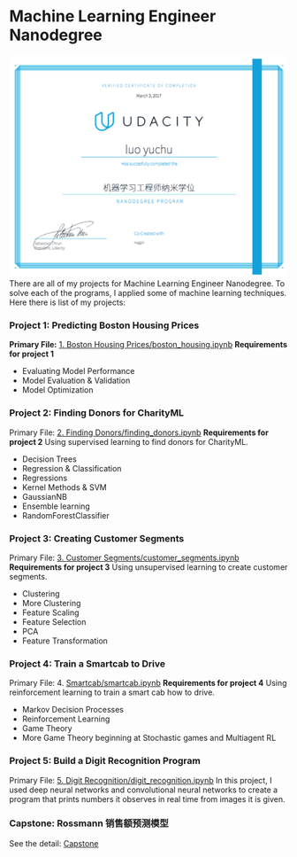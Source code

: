 # Machine Learning Engineer Nanodegree
![](cert.png)
There are all of my projects for Machine Learning Engineer Nanodegree. To solve each of the programs, I applied some of machine learning techniques. Here there is list of my projects:

### Project 1: Predicting Boston Housing Prices
**Primary File:** [1. Boston Housing Prices/boston_housing.ipynb](1.%20Boston%20Housing%20Prices/boston_housing.ipynb)
**Requirements for project 1**

* Evaluating Model Performance
* Model Evaluation & Validation
* Model Optimization

### Project 2: Finding Donors for CharityML
Primary File: [2. Finding Donors/finding_donors.ipynb](2.%20Finding%20Donors/finding_donors.ipynb)
**Requirements for project 2**
Using supervised learning to find donors for CharityML.

* Decision Trees
* Regression & Classification
* Regressions
* Kernel Methods & SVM
* GaussianNB
* Ensemble learning
* RandomForestClassifier

### Project 3: Creating Customer Segments
Primary File: [3. Customer Segments/customer_segments.ipynb](3.%20Customer%20Segments/customer_segments.ipynb)
**Requirements for project 3**
Using unsupervised learning to create customer segments.

* Clustering
* More Clustering
* Feature Scaling
* Feature Selection
* PCA
* Feature Transformation

### Project 4: Train a Smartcab to Drive
Primary File: 4. [Smartcab/smartcab.ipynb](4.%20Smartcab/smartcab.ipynb)
**Requirements for project 4**
Using reinforcement learning to train a smart cab how to drive.

* Markov Decision Processes
* Reinforcement Learning
* Game Theory
* More Game Theory beginning at Stochastic games and Multiagent RL

### Project 5: Build a Digit Recognition Program
Primary File: [5. Digit Recognition/digit_recognition.ipynb](5.%20Digit%20Recognition/digit_recognition.ipynb)
In this project, I used deep neural networks and convolutional neural networks to create a program that prints numbers it observes in real time from images it is given. 

### Capstone: Rossmann 销售额预测模型
See the detail: [Capstone](Capstone)


